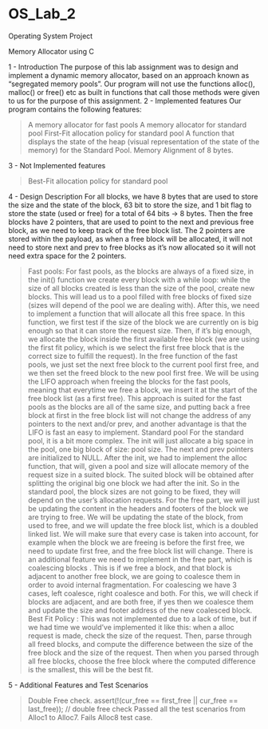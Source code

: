 # OS_Lab_2

Operating System Project

Memory Allocator using C

1 - Introduction
The purpose of this lab assignment was to design and implement a dynamic memory
allocator, based on an approach known as “segregated memory pools”. Our program will not
use the functions alloc(), malloc() or free() etc as built in functions that call those methods
were given to us for the purpose of this assignment.
2 - Implemented features
Our program contains the following features:
> A memory allocator for fast pools
> A memory allocator for standard pool
> First-Fit allocation policy for standard pool
> A function that displays the state of the heap (visual representation of the state of
the memory) for the Standard Pool.
> Memory Alignment of 8 bytes.

3 - Not Implemented features
> Best-Fit allocation policy for standard pool

4 - Design Description
For all blocks, we have 8 bytes that are used to store the size and the state of the block, 63
bit to store the size, and 1 bit flag to store the state (used or free) for a total of 64 bits -> 8
bytes. Then the free blocks have 2 pointers, that are used to point to the next and previous
free block, as we need to keep track of the free block list. The 2 pointers are stored within
the payload, as when a free block will be allocated, it will not need to store next and prev to
free blocks as it’s now allocated so it will not need extra space for the 2 pointers.
> Fast pools:
For fast pools, as the blocks are always of a fixed size, in the init() function we create every
block with a while loop: while the size of all blocks created is less than the size of the pool,
create new blocks. This will lead us to a pool filled with free blocks of fixed size (sizes will
depend of the pool we are dealing with). After this, we need to implement a function that will
allocate all this free space. In this function, we first test if the size of the block we are
currently on is big enough so that it can store the request size. Then, if it’s big enough, we
allocate the block inside the first available free block (we are using the first fit policy, which is
we select the first free block that is the correct size to fulfill the request).
In the free function of the fast pools, we just set the next free block to the current pool first
free, and we then set the freed block to the new pool first free. We will be using the LIFO
approach when freeing the blocks for the fast pools, meaning that everytime we free a block,
we insert it at the start of the free block list (as a first free). This approach is suited for the
fast pools as the blocks are all of the same size, and putting back a free block at first in the
free block list will not change the address of any pointers to the next and/or prev, and
another advantage is that the LIFO is fast an easy to implement.
> Standard pool
For the standard pool, it is a bit more complex. The init will just allocate a big space in the
pool, one big block of size: pool size. The next and prev pointers are initialized to NULL.
After the init, we had to implement the alloc function, that will, given a pool and size will
allocate memory of the request size in a suited block. The suited block will be obtained after
splitting the original big one block we had after the init. So in the standard pool, the block
sizes are not going to be fixed, they will depend on the user’s allocation requests.
For the free part, we will just be updating the content in the headers and footers of the block
we are trying to free. We will be updating the state of the block, from used to free, and we
will update the free block list, which is a doubled linked list. We will make sure that every
case is taken into account, for example when the block we are freeing is before the first free,
we need to update first free, and the free block list will change. There is an additional feature
we need to implement in the free part, which is coalescing blocks . This is if we free a block,
and that block is adjacent to another free block, we are going to coalesce them in order to
avoid internal fragmentation. For coalescing we have 3 cases, left coalesce, right coalesce
and both.
For this, we will check if blocks are adjacent, and are both free, if yes then we coalesce them
and update the size and footer address of the new coalesced block.
Best Fit Policy : This was not implemented due to a lack of time, but if we had time we
would’ve implemented it like this: when a alloc request is made, check the size of the
request. Then, parse through all freed blocks, and compute the difference between the size
of the free block and the size of the request. Then when you parsed through all free blocks,
choose the free block where the computed difference is the smallest, this will be the best fit.


5 - Additional Features and Test Scenarios
> Double Free check.
assert(!(cur_free == first_free || cur_free == last_free)); // double free check
> Passed all the test scenarios from Alloc1 to Alloc7.
> Fails Alloc8 test case.
